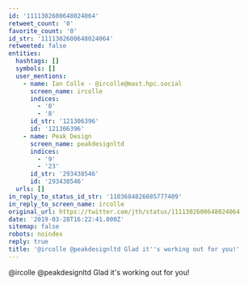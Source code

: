 ```yaml
---
id: '1111302600648024064'
retweet_count: '0'
favorite_count: '0'
id_str: '1111302600648024064'
retweeted: false
entities:
  hashtags: []
  symbols: []
  user_mentions:
    - name: Ian Colle - @ircolle@mast.hpc.social
      screen_name: ircolle
      indices:
        - '0'
        - '8'
      id_str: '121306396'
      id: '121306396'
    - name: Peak Design
      screen_name: peakdesignltd
      indices:
        - '9'
        - '23'
      id_str: '293438546'
      id: '293438546'
  urls: []
in_reply_to_status_id_str: '1103684826085777409'
in_reply_to_screen_name: ircolle
original_url: https://twitter.com/jth/status/1111302600648024064
date: '2019-03-28T16:22:41.000Z'
sitemap: false
robots: noindex
reply: true
title: '@ircolle @peakdesignltd Glad it''s working out for you!'
---
```


@ircolle @peakdesignltd Glad it's working out for you!